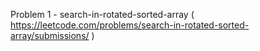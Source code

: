 Problem 1 - search-in-rotated-sorted-array ( https://leetcode.com/problems/search-in-rotated-sorted-array/submissions/ )